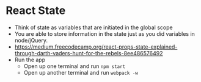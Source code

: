 # React State

* Think of state as variables that are initiated in the global scope
* You are able to store information in the state just as you did variables in node/jQuery.
* https://medium.freecodecamp.org/react-props-state-explained-through-darth-vaders-hunt-for-the-rebels-8ee486576492
* Run the app
	* Open up one terminal and run ```npm start```
	* Open up another terminal and run ```webpack -w```